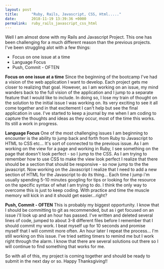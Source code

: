 ```yaml
---
layout: post
title:      "Ruby, Rails, Javascript, CSS, Html....."
date:       2018-11-19 13:39:36 +0000
permalink:  ruby_rails_javascript_css_html
---
```



Well I am almost done with my Rails and Javascript Project. This one has been challenging for a much different reason than the previous projects. I've been struggling alot with a few things:

* Focus on one issue at a time
* Language Focus
* Push, Commit - OFTEN

**Focus on one issue at a time**
Since the beginning of the bootcamp I've had a vision of the web application I want to develop. Each project gets me closer to realizing that goal. However, as I am working on an issue, my mind wanders back to the full vision of the application and I jump to a separate feature that I would like to include. In doing so, I lose my train of thought on the solution to the initial issue I was working on. Its very exciting to see it all come together and in that excitement I can't help but see the final application in use. 
I've started to keep a journal by me when I am coding to capture the thoughts and ideas as they occur, most of the time this works. Its still a work in progress.

**Language Focus**
One of the most challenging issues I am beginning to encounter is the ability to jump back and forth from Ruby to Javascript to HTML to CSS etc... It's sort of connected to the previous issue. As I am working on the view for a page and working in Ruby, I see something on the page that doesn't look perfect - so I jump to the CSS. As I am trying to remember how to use CSS to make the view look perfect I realize that there should be a section that should be responsive - so now jump to the the javascript. Now working on the Javascript I realize that I need to add a new section of HTML for the Javascript to do its thing... Each time I jump i'm usually spending 5-10 minutes googling for tips or looking for the resource on the specific syntax of what I am trying to do. 
I think the only way to overcome this is just to keep coding. With practice and time the muscle memory will kick in and it should get easier...right? 

**Push, Commit - OFTEN**
This is probably my biggest opportunity. I know that I should be committing to git as recommended, but as i get focused on an issue i'll look up and an hour has passed. I've written and deleted several lines of code, jumped to about 3-8 different files before I remember that I should commit my work. I beat myself up for 10 seconds and promise myself that I will commit more often. An hour later I repeat the process...
I'm still working on this issue. I've tried setting timers to remind me but I work right through the alarm. I know that there are several solutions out there so I will continue to find something that works for me.

So with all of this, my project is coming together and should be ready to submit in the next day or so. 
Happy Thanksgiving!!
